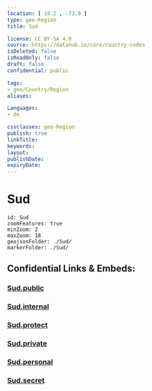 ```yaml
---
location: [ 18.2 , -73.9 ] 
type: geo-Region
title: Sud

license: CC BY-SA 4.0
source: https://datahub.io/core/country-codes
isDeleted: false
isReadOnly: false
draft: false
confidential: public

tags:
- geo/Country/Region
aliases:

Languages:
- de

cssclasses: geo-Region
publish: true
linkTitle: 
keywords: 
layout: 
publishDate: 
expiryDate: 
---
```


# Sud

```leaflet
id: Sud
zoomFeatures: true 
minZoom: 2 
maxZoom: 18
geojsonFolder: ./Sud/
markerFolder: ./Sud/
```


## Confidential Links & Embeds: 

### [Sud.public](/_public/\Earth\Continent\America~Caribbean\Haiti\Departments~HaitiSud.public.md) 

### [Sud.internal](/_internal/\Earth\Continent\America~Caribbean\Haiti\Departments~HaitiSud.internal.md) 

### [Sud.protect](/_protect/\Earth\Continent\America~Caribbean\Haiti\Departments~HaitiSud.protect.md) 

### [Sud.private](/_private/\Earth\Continent\America~Caribbean\Haiti\Departments~HaitiSud.private.md) 

### [Sud.personal](/_personal/\Earth\Continent\America~Caribbean\Haiti\Departments~HaitiSud.personal.md) 

### [Sud.secret](/_secret/\Earth\Continent\America~Caribbean\Haiti\Departments~HaitiSud.secret.md)

